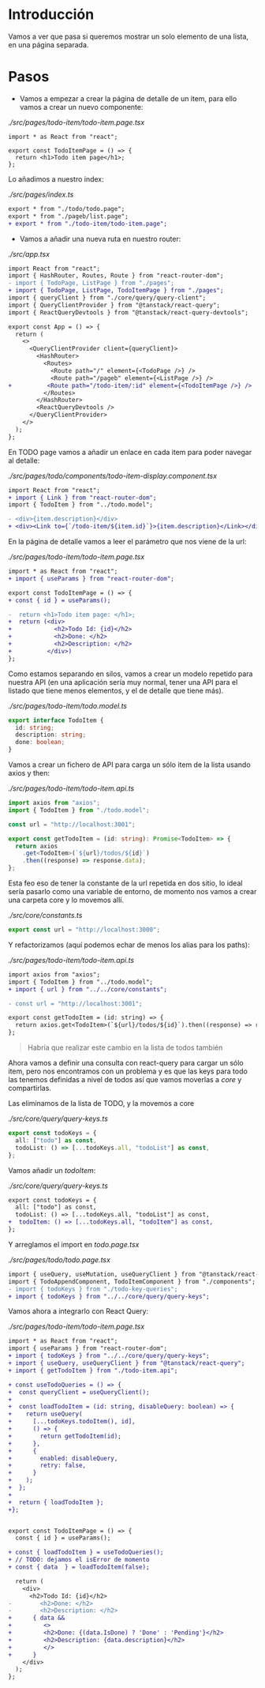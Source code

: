 # Introducción

Vamos a ver que pasa si queremos mostrar un solo elemento de una lista, en una página separada.

# Pasos

- Vamos a empezar a crear la página de detalle de un item, para ello vamos a crear un nuevo componente:

_./src/pages/todo-item/todo-item.page.tsx_

```tsx
import * as React from "react";

export const TodoItemPage = () => {
  return <h1>Todo item page</h1>;
};
```

Lo añadimos a nuestro index:

_./src/pages/index.ts_

```diff
export * from "./todo/todo.page";
export * from "./pageb/list.page";
+ export * from "./todo-item/todo-item.page";
```

- Vamos a añadir una nueva ruta en nuestro router:

_./src/app.tsx_

```diff
import React from "react";
import { HashRouter, Routes, Route } from "react-router-dom";
- import { TodoPage, ListPage } from "./pages";
+ import { TodoPage, ListPage, TodoItemPage } from "./pages";
import { queryClient } from "./core/query/query-client";
import { QueryClientProvider } from "@tanstack/react-query";
import { ReactQueryDevtools } from "@tanstack/react-query-devtools";

export const App = () => {
  return (
    <>
      <QueryClientProvider client={queryClient}>
        <HashRouter>
          <Routes>
            <Route path="/" element={<TodoPage />} />
            <Route path="/pageb" element={<ListPage />} />
+          <Route path="/todo-item/:id" element={<TodoItemPage />} />
          </Routes>
        </HashRouter>
        <ReactQueryDevtools />
      </QueryClientProvider>
    </>
  );
};
```

En TODO page vamos a añadir un enlace en cada item para poder navegar al detalle:

_./src/pages/todo/components/todo-item-display.component.tsx_

```diff
import React from "react";
+ import { Link } from "react-router-dom";
import { TodoItem } from "../todo.model";
```

```diff
- <div>{item.description}</div>
+ <div><Link to={`/todo-item/${item.id}`}>{item.description}</Link></div>
```

En la página de detalle vamos a leer el parámetro que nos viene de la url:

_./src/pages/todo-item/todo-item.page.tsx_

```diff
import * as React from "react";
+ import { useParams } from "react-router-dom";

export const TodoItemPage = () => {
+ const { id } = useParams();

-  return <h1>Todo item page: </h1>;
+  return (<div>
+            <h2>Todo Id: {id}</h2>
+            <h2>Done: </h2>
+            <h2>Description: </h2>
+          </div>)
};
```

Como estamos separando en silos, vamos a crear un modelo repetido para nuestra API (en una aplicación sería muy normal, tener una API para el listado que tiene menos elementos, y el de detalle que tiene más).

_./src/pages/todo-item/todo.model.ts_

```ts
export interface TodoItem {
  id: string;
  description: string;
  done: boolean;
}
```

Vamos a crear un fichero de API para carga un sólo item de la lista usando axios y then:

_./src/pages/todo-item/todo-item.api.ts_

```ts
import axios from "axios";
import { TodoItem } from "./todo.model";

const url = "http://localhost:3001";

export const getTodoItem = (id: string): Promise<TodoItem> => {
  return axios
    .get<TodoItem>(`${url}/todos/${id}`)
    .then((response) => response.data);
};
```

Esta feo eso de tener la constante de la url repetida en dos sitio, lo ideal sería pasarlo como una variable de entorno, de momento nos vamos a crear una carpeta core y lo movemos allí.

_./src/core/constants.ts_

```ts
export const url = "http://localhost:3000";
```

Y refactorizamos (aquí podemos echar de menos los alias para los paths):

_./src/pages/todo-item/todo-item.api.ts_

```diff
import axios from "axios";
import { TodoItem } from "../todo.model";
+ import { url } from "../../core/constants";

- const url = "http://localhost:3001";

export const getTodoItem = (id: string) => {
  return axios.get<TodoItem>(`${url}/todos/${id}`).then((response) => response.data);
};
```

> Habría que realizar este cambio en la lista de todos también

Ahora vamos a definir una consulta con react-query para cargar un sólo item, pero nos encontramos con un problema y es que las keys para todo las tenemos definidas a nivel de todos así que vamos moverlas a _core_ y compartirlas.

Las eliminamos de la lista de TODO, y la movemos a core

_./src/core/query/query-keys.ts_

```ts
export const todoKeys = {
  all: ["todo"] as const,
  todoList: () => [...todoKeys.all, "todoList"] as const,
};
```

Vamos añadir un _todoItem_:

_./src/core/query/query-keys.ts_

```diff
export const todoKeys = {
  all: ["todo"] as const,
  todoList: () => [...todoKeys.all, "todoList"] as const,
+  todoItem: () => [...todoKeys.all, "todoItem"] as const,
};
```

Y arreglamos el import en _todo.page.tsx_

_./src/pages/todo/todo.page.tsx_

```diff
import { useQuery, useMutation, useQueryClient } from "@tanstack/react-query";
import { TodoAppendComponent, TodoItemComponent } from "./components";
- import { todoKeys } from "./todo-key-queries";
+ import { todoKeys } from "../../core/query/query-keys";
```

Vamos ahora a integrarlo con React Query:

_./src/pages/todo-item/todo-item.page.tsx_

```diff
import * as React from "react";
import { useParams } from "react-router-dom";
+ import { todoKeys } from "../../core/query/query-keys";
+ import { useQuery, useQueryClient } from "@tanstack/react-query";
+ import { getTodoItem } from "./todo-item.api";

+ const useTodoQueries = () => {
+  const queryClient = useQueryClient();
+
+  const loadTodoItem = (id: string, disableQuery: boolean) => {
+    return useQuery(
+      [...todoKeys.todoItem(), id],
+      () => {
+        return getTodoItem(id);
+      },
+      {
+        enabled: disableQuery,
+        retry: false,
+      }
+    );
+  };
+
+  return { loadTodoItem };
+};


export const TodoItemPage = () => {
  const { id } = useParams();

+ const { loadTodoItem } = useTodoQueries();
+ // TODO: dejamos el isError de momento
+ const { data  } = loadTodoItem(false);

  return (
    <div>
      <h2>Todo Id: {id}</h2>
-        <h2>Done: </h2>
-        <h2>Description: </h2>
+      { data &&
+         <>
+         <h2>Done: {(data.IsDone) ? 'Done' : 'Pending'}</h2>
+         <h2>Description: {data.description}</h2>
+         </>
+      }
    </div>
  );
};

```
